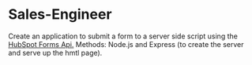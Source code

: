 # Sales-Engineer
Create an application to submit a form to a server side script using the <a href="https://developers.hubspot.com/docs/methods/forms/submit_form">HubSpot Forms Api.</a>
Methods: Node.js and Express (to create the server and serve up the hmtl page). 
